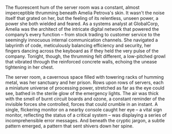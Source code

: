 The fluorescent hum of the server room was a constant, almost imperceptible thrumming beneath Amelia Petrova's skin.  It wasn't the noise itself that grated on her, but the feeling of its relentless, unseen power, a power she both wielded and feared.  As a systems analyst at GlobalCorp, Amelia was the architect of the intricate digital network that powered the company’s every function – from stock trading to customer service to the seemingly innocuous internal communication channels.  She navigated a labyrinth of code, meticulously balancing efficiency and security, her fingers dancing across the keyboard as if they held the very pulse of the company.  Tonight, though, the thrumming felt different, a low-pitched growl that vibrated through the reinforced concrete walls, echoing the unease tightening in her chest.


The server room, a cavernous space filled with towering racks of humming metal, was her sanctuary and her prison.  Rows upon rows of servers, each a miniature universe of processing power, stretched as far as the eye could see, bathed in the sterile glow of the emergency lights.  The air was thick with the smell of burnt circuit boards and ozone, a constant reminder of the invisible forces she controlled, forces that could crumble in an instant.  A single, flickering monitor on a nearby console caught her eye – a vital sign monitor, reflecting the status of a critical system – was displaying a series of incomprehensible error messages.  And beneath the cryptic jargon, a subtle pattern emerged, a pattern that sent shivers down her spine.
